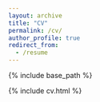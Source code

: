 ```yaml
---
layout: archive
title: "CV"
permalink: /cv/
author_profile: true
redirect_from:
  - /resume
---
```


{% include base_path %}

{% include cv.html %}

